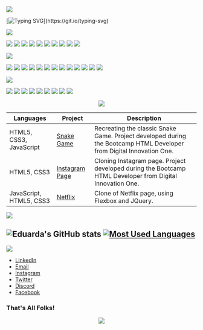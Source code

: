 [//]: <> (Hello World Top Page)

<img src="https://i.redd.it/c02llkh64b471.png" />

[//]: <> (Hi there)

[![Typing SVG](https://readme-typing-svg.herokuapp.com?color=FFFFFF&center=true&vCenter=true&lines=Hi+there!+;I'm+Eduarda.)](https://git.io/typing-svg)

[//]: <> (Tecnologies and Tools)

<img src="https://i.redd.it/lays7htxab471.png" />

<img src="https://img.shields.io/badge/Java-ED8B00?style=for-the-badge&logo=java&logoColor=white" /> <img src="https://img.shields.io/badge/JavaScript-323330?style=for-the-badge&logo=javascript&logoColor=F7DF1E" /> <img src="https://img.shields.io/badge/C-00599C?style=for-the-badge&logo=c&logoColor=white" /> <img src="https://img.shields.io/badge/HTML5-E34F26?style=for-the-badge&logo=html5&logoColor=white" /> <img src="https://img.shields.io/badge/Git-F05032?style=for-the-badge&logo=git&logoColor=white" /> <img src="https://img.shields.io/badge/Markdown-000000?style=for-the-badge&logo=markdown&logoColor=white" /> <img src="https://img.shields.io/badge/CSS3-1572B6?style=for-the-badge&logo=css3&logoColor=white " /> <img src="https://img.shields.io/badge/.NET-5C2D91?style=for-the-badge&logo=dot-net&logoColor=white " /> <img src="https://img.shields.io/badge/Bootstrap-563D7C?style=for-the-badge&logo=bootstrap&logoColor=white " /> <img src="https://img.shields.io/badge/C%23-239120?style=for-the-badge&logo=c-sharp&logoColor=white" />


[//]: <> (Learning)

<img src="https://i.redd.it/i7j8j9hdib471.png" />

 <img src="https://img.shields.io/badge/Python-3776AB?style=for-the-badge&logo=python&logoColor=white" /> <img src="https://img.shields.io/badge/C%23-239120?style=for-the-badge&logo=c-sharp&logoColor=white" /> <img src="https://img.shields.io/badge/Java-ED8B00?style=for-the-badge&logo=java&logoColor=white" /> <img src="https://img.shields.io/badge/MySQL-00000F?style=for-the-badge&logo=mysql&logoColor=white" /> <img src="https://img.shields.io/badge/Microsoft%20SQL%20Sever-CC2927?style=for-the-badge&logo=microsoft%20sql%20server&logoColor=white" /> <img src="https://img.shields.io/badge/.NET-5C2D91?style=for-the-badge&logo=dot-net&logoColor=white" /> <img src="https://img.shields.io/badge/Ruby-CC342D?style=for-the-badge&logo=ruby&logoColor=white" /> <img src="https://img.shields.io/badge/Dart-0175C2?style=for-the-badge&logo=dart&logoColor=white" /> <img src="https://img.shields.io/badge/PostgreSQL-316192?style=for-the-badge&logo=postgresql&logoColor=white" /> <img src="https://img.shields.io/badge/Flutter-02569B?style=for-the-badge&logo=flutter&logoColor=white" /> <img src="https://img.shields.io/badge/Angular-DD0031?style=for-the-badge&logo=angular&logoColor=white" /> <img src="https://img.shields.io/badge/Ruby_on_Rails-CC0000?style=for-the-badge&logo=ruby-on-rails&logoColor=white" /> <img src="https://img.shields.io/badge/Spring-6DB33F?style=for-the-badge&logo=spring&logoColor=white" /> 
 
 [//]: <> (IDE, OS and Web Browsers)
 
<img src="https://i.redd.it/7iy2pqm8pb471.png" />

 <img src="https://img.shields.io/badge/Firefox_Browser-FF7139?style=for-the-badge&logo=Firefox-Browser&logoColor=white" /> <img src="https://img.shields.io/badge/Linux_Mint-87CF3E?style=for-the-badge&logo=linux-mint&logoColor=white" /> <img src="https://img.shields.io/badge/Windows-0078D6?style=for-the-badge&logo=windows&logoColor=white" /> <img src="https://img.shields.io/badge/Opera-FF1B2D?style=for-the-badge&logo=Opera&logoColor=white" /> <img src="https://img.shields.io/badge/IntelliJIDEA-000000.svg?style=for-the-badge&logo=intellij-idea&logoColor=white" /> <img src="https://img.shields.io/badge/Visual_Studio_Code-0078D4?style=for-the-badge&logo=visual%20studio%20code&logoColor=white" /> <img src="https://img.shields.io/badge/Replit-667881?style=for-the-badge&logo=repl-dot-it&logoColor=white " /> <img src="https://img.shields.io/badge/Microsoft_Edge-0078D7?style=for-the-badge&logo=Microsoft-edge&logoColor=white " /> <img src="https://img.shields.io/badge/Notepad++-90E59A.svg?style=for-the-badge&logo=notepad%2B%2B&logoColor=black" />
 
 
 [//]: <> (Projects)
 
<p align="center"> 
 <img src="https://i.redd.it/r4ncia1twa471.png" />

Languages | Project | Description 
---------- | --------------- | ----------
HTML5, CSS3, JavaScript | [Snake Game](https://github.com/saintravi/snakegame) | Recreating the classic Snake Game. Project developed during the Bootcamp HTML Developer from Digital Innovation One.
HTML5, CSS3 | [Instagram Page](https://github.com/saintravi/instagram-inicial) | Cloning Instagram page. Project developed during the Bootcamp HTML Developer from Digital Innovation One.
JavaScript, HTML5, CSS3 | [Netflix](https://github.com/saintravi/netflix-layout) | Clone of Netflix page, using Flexbox and JQuery.
</p>

[//]: <> (GitHub Stats)

<img src="https://i.redd.it/lexx3c0bkb471.png" />

## ![Eduarda's GitHub stats](https://github-readme-stats.vercel.app/api?username=seduardaalvess&show_icons=true&theme=gotham) [![Most Used Languages](https://github-readme-stats.vercel.app/api/top-langs/?username=eduardaalvess&layout=compact&theme=gotham)](https://github.com/eduardaalvess/github-readme-stats)

[//]: <> (Contacts)

<img src="https://i.redd.it/3rxyeuzupb471.png" />

* [LinkedIn](https://www.linkedin.com/in/eduardaalves/)
* [Email](mailto:dudah4@gmail.com)
* [Instagram](https://www.instagram.com/saintvkilla/)
* [Twitter](https://twitter.com/saintvkill)
* [Discord](https://discord.gg/Xapvrqjg)
* [Facebook](https://www.facebook.com/dudoca.a.silva/)

[//]: <> (End)

### That's All Folks!

<p align="center"> 
  <img src="https://ib.canaltech.com.br/361132.gif" />
</p>

[//]: <> (End)
